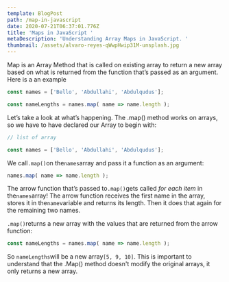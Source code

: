 ```yaml
---
template: BlogPost
path: /map-in-javascript
date: 2020-07-21T06:37:01.776Z
title: 'Maps in JavaScript '
metaDescription: 'Understanding Array Maps in JavaScript. '
thumbnail: /assets/alvaro-reyes-qWwpHwip31M-unsplash.jpg
---
```

Map is an Array Method that is called on existing array to return a new array based on what is returned from the function that’s passed as an argument. Here is a an example



```javascript
const names = ['Bello', 'Abdullahi', 'Abdulqudus'];

const nameLengths = names.map( name => name.length );
```



Let’s take a look at what’s happening. The .map() method works on arrays, so we have to have declared our Array to begin with:



```javascript
// list of array 

const names = ['Bello', 'Abdullahi', 'Abdulqudus'];
```



We call`.map()`on the`names`array and pass it a function as an argument:



```javascript
names.map( name => name.length );
```



The arrow function that’s passed to`.map()`gets called *for each item* in the`names`array! The arrow function receives the first name in the array, stores it in the`name`variable and returns its length. Then it does that again for the remaining two names.



`.map()`returns a new array with the values that are returned from the arrow function:



```javascript
const nameLengths = names.map( name => name.length );
```



So `nameLengths`will be a new array`[5, 9, 10]`. This is important to understand that the .Map() method doesn't modify the original arrays, it only returns a new array.
